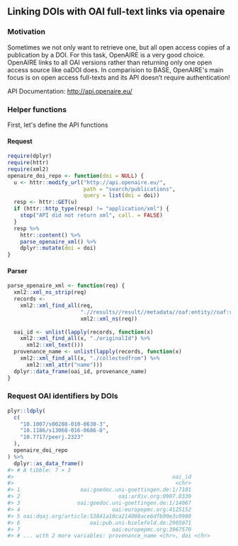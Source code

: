 


## Linking DOIs with OAI full-text links via openaire

### Motivation

Sometimes we not only want to retrieve one, but all open access copies of a publication by a DOI.
For this task, OpenAIRE is a very good choice. OpenAIRE links to all OAI versions rather than returning
only one open access source like oaDOI does. In comparision to BASE, OpenAIRE's main focus is on open access
full-texts and its API doesn’t require authentication!

API Documentation: http://api.openaire.eu/

### Helper functions

First, let's define the API functions

#### Request



```r
require(dplyr)
require(httr)
require(xml2)
openaire_doi_repo <- function(doi = NULL) {
  u <- httr::modify_url("http://api.openaire.eu/",
                        path = "search/publications",
                        query = list(doi = doi))
  resp <- httr::GET(u)
  if (httr::http_type(resp) != "application/xml") {
    stop("API did not return xml", call. = FALSE)
  }
  resp %>%
    httr::content() %>%
    parse_openaire_xml() %>%
    dplyr::mutate(doi = doi)
}
```

#### Parser


```r
parse_openaire_xml <- function(req) {
  xml2::xml_ns_strip(req)
  records <-
    xml2::xml_find_all(req,
                       ".//results//result//metadata//oaf:entity//oaf:result",
                       xml2::xml_ns(req))
  
  oai_id <- unlist(lapply(records, function(x)
    xml2::xml_find_all(x, "./originalId") %>%
      xml2::xml_text()))
  provenance_name <- unlist(lapply(records, function(x)
    xml2::xml_find_all(x, "./collectedfrom") %>%
      xml2::xml_attr("name")))
  dplyr::data_frame(oai_id, provenance_name)
}
```

### Request OAI identifiers by DOIs



```r
plyr::ldply(
  c(
    "10.1007/s00208-010-0630-3",
    "10.1186/s13068-016-0686-8",
    "10.7717/peerj.2323"
  ),
  openaire_doi_repo
) %>%
  dplyr::as_data_frame()
#> # A tibble: 7 × 3
#>                                                  oai_id
#>                                                   <chr>
#> 1                   oai:goedoc.uni-goettingen.de:1/7101
#> 2                               oai:arXiv.org:0907.0339
#> 3                  oai:goedoc.uni-goettingen.de:1/14067
#> 4                             oai:europepmc.org:4125152
#> 5 oai:doaj.org/article:53841a10ca214008ace6dfb90e3c0980
#> 6                      oai:pub.uni-bielefeld.de:2905071
#> 7                             oai:europepmc.org:3967570
#> # ... with 2 more variables: provenance_name <chr>, doi <chr>
```

